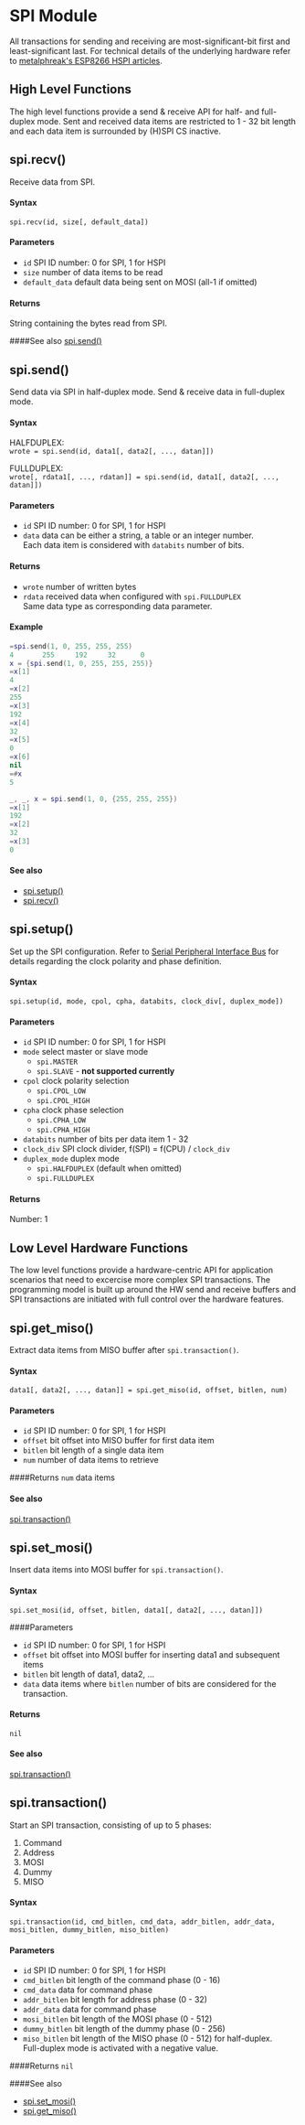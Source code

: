 # SPI Module
All transactions for sending and receiving are most-significant-bit first and least-significant last.
For technical details of the underlying hardware refer to [metalphreak's ESP8266 HSPI articles](http://d.av.id.au/blog/tag/hspi/).

## High Level Functions
The high level functions provide a send & receive API for half- and
full-duplex mode. Sent and received data items are restricted to 1 - 32 bit
length and each data item is surrounded by (H)SPI CS inactive.

## spi.recv()
Receive data from SPI.

#### Syntax
`spi.recv(id, size[, default_data])`

#### Parameters
- `id` SPI ID number: 0 for SPI, 1 for HSPI
- `size` number of data items to be read
- `default_data` default data being sent on MOSI (all-1 if omitted)

#### Returns
String containing the bytes read from SPI.

####See also
[spi.send()](#spisend)

## spi.send()
Send data via SPI in half-duplex mode. Send & receive data in full-duplex mode.

#### Syntax
HALFDUPLEX:<br />
`wrote = spi.send(id, data1[, data2[, ..., datan]])`

FULLDUPLEX:<br />
`wrote[, rdata1[, ..., rdatan]] = spi.send(id, data1[, data2[, ..., datan]])`

#### Parameters
- `id` SPI ID number: 0 for SPI, 1 for HSPI
- `data` data can be either a string, a table or an integer number.<br/>Each data item is considered with `databits` number of bits.

#### Returns
- `wrote` number of written bytes
- `rdata` received data when configured with `spi.FULLDUPLEX`<br />Same data type as corresponding data parameter.

#### Example
```lua
=spi.send(1, 0, 255, 255, 255)
4       255     192     32      0
x = {spi.send(1, 0, 255, 255, 255)}
=x[1]
4
=x[2]
255
=x[3]
192
=x[4]
32
=x[5]
0
=x[6]
nil
=#x
5

_, _, x = spi.send(1, 0, {255, 255, 255})
=x[1]
192
=x[2]
32
=x[3]
0
```
#### See also
- [spi.setup()](#spisetup)
- [spi.recv()](#spirecv)

## spi.setup()
Set up the SPI configuration.
Refer to [Serial Peripheral Interface Bus](https://en.wikipedia.org/wiki/Serial_Peripheral_Interface_Bus#Clock_polarity_and_phase) for details regarding the clock polarity and phase definition.

#### Syntax
`spi.setup(id, mode, cpol, cpha, databits, clock_div[, duplex_mode])`

#### Parameters
- `id` SPI ID number: 0 for SPI, 1 for HSPI
- `mode` select master or slave mode
	- `spi.MASTER`
	- `spi.SLAVE` - **not supported currently**
- `cpol` clock polarity selection
	- `spi.CPOL_LOW` 
	- `spi.CPOL_HIGH`
- `cpha` clock phase selection
	- `spi.CPHA_LOW`
	- `spi.CPHA_HIGH`
- `databits` number of bits per data item 1 - 32
- `clock_div` SPI clock divider, f(SPI) = f(CPU) / `clock_div`
- `duplex_mode` duplex mode
	-  `spi.HALFDUPLEX` (default when omitted)
	- `spi.FULLDUPLEX`

#### Returns
Number: 1

## Low Level Hardware Functions
The low level functions provide a hardware-centric API for application
scenarios that need to excercise more complex SPI transactions. The
programming model is built up around the HW send and receive buffers and SPI
transactions are initiated with full control over the hardware features.

## spi.get_miso()
Extract data items from MISO buffer after `spi.transaction()`.

#### Syntax
`data1[, data2[, ..., datan]] = spi.get_miso(id, offset, bitlen, num)`

#### Parameters
- `id` SPI ID number: 0 for SPI, 1 for HSPI
- `offset` bit offset into MISO buffer for first data item
- `bitlen` bit length of a single data item
- `num` number of data items to retrieve

####Returns
`num` data items

#### See also
[spi.transaction()](#spitransaction)

## spi.set_mosi()
Insert data items into MOSI buffer for `spi.transaction()`.

#### Syntax
`spi.set_mosi(id, offset, bitlen, data1[, data2[, ..., datan]])`

####Parameters
- `id` SPI ID number: 0 for SPI, 1 for HSPI
- `offset` bit offset into MOSI buffer for inserting data1 and subsequent items
- `bitlen` bit length of data1, data2, ...
- `data` data items where `bitlen` number of bits are considered for the transaction.

#### Returns
`nil`

#### See also
[spi.transaction()](#spitransaction)

## spi.transaction()
Start an SPI transaction, consisting of up to 5 phases:

1. Command
2. Address
3. MOSI
4. Dummy
5. MISO

#### Syntax
`spi.transaction(id, cmd_bitlen, cmd_data, addr_bitlen, addr_data, mosi_bitlen, dummy_bitlen, miso_bitlen)`

#### Parameters
- `id` SPI ID number: 0 for SPI, 1 for HSPI
- `cmd_bitlen` bit length of the command phase (0 - 16)
- `cmd_data` data for command phase
- `addr_bitlen` bit length for address phase (0 - 32)
- `addr_data` data for command phase
- `mosi_bitlen` bit length of the MOSI phase (0 - 512)
- `dummy_bitlen` bit length of the dummy phase (0 - 256)
- `miso_bitlen` bit length of the MISO phase (0 - 512) for half-duplex.<br />Full-duplex mode is activated with a negative value.

####Returns
`nil`

####See also
- [spi.set_mosi()](#spisetmosi)
- [spi.get_miso()](#spigetmiso)
